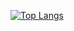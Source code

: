 [![Top Langs](https://github-readme-stats.vercel.app/api/top-langs/?username=noaleclaire&layout=compact)](https://github.com/anuraghazra/github-readme-stats)
